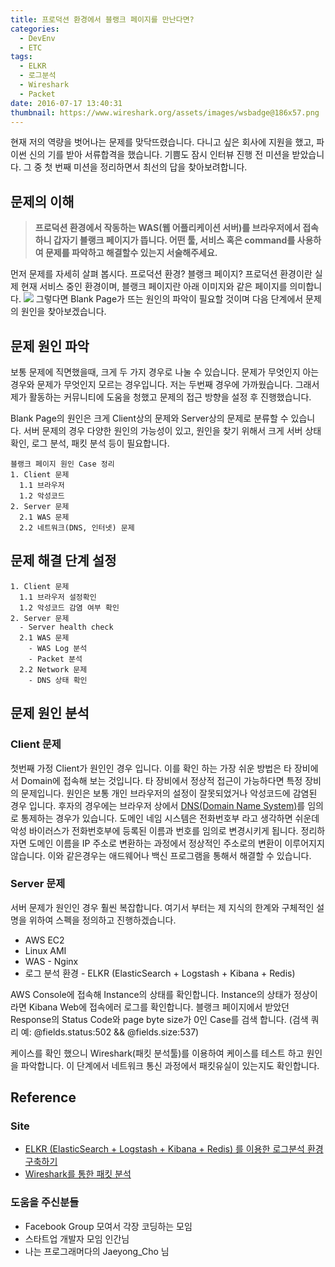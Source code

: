 ```yaml
---
title: 프로덕션 환경에서 블랭크 페이지를 만난다면?
categories:
  - DevEnv
  - ETC
tags:
  - ELKR
  - 로그분석
  - Wireshark
  - Packet
date: 2016-07-17 13:40:31
thumbnail: https://www.wireshark.org/assets/images/wsbadge@186x57.png
---
```

현재 저의 역량을 벗어나는 문제를 맞닥뜨렸습니다. 다니고 싶은 회사에 지원을 했고, 파이썬 신의 기를 받아 서류합격을 했습니다. 기쁨도 잠시 인터뷰 진행 전 미션을 받았습니다. 그 중 첫 번째 미션을 정리하면서 최선의 답을 찾아보려합니다.


## 문제의 이해
>**프로덕션 환경에서 작동하는 WAS(웹 어플리케이션 서버)를 브라우저에서 접속하니 갑자기 블랭크 페이지가 뜹니다.
어떤 툴, 서비스 혹은 command를 사용하여 문제를 파악하고 해결할수 있는지 서술해주세요.**

먼저 문제를 자세히 살펴 봅시다. 프로덕션 환경? 블랭크 페이지? 프로덕션 환경이란 실제 현재 서비스 중인 환경이며, 블랭크 페이지란 아래 이미지와 같은 페이지를 의미합니다.
<img src="https://encrypted-tbn2.gstatic.com/images?q=tbn:ANd9GcRpXOqksDqlSBQaWJb9P0JtwAYskN_zfhxJWFNUX9XxQhewjGRshQ">
그렇다면 Blank Page가 뜨는 원인의 파악이 필요할 것이며 다음 단계에서 문제의 원인을 찾아보겠습니다.


## 문제 원인 파악
보통 문제에 직면했을때, 크게 두 가지 경우로 나눌 수 있습니다. 문제가 무엇인지 아는 경우와 문제가 무엇인지 모르는 경우입니다. 저는 두번째 경우에 가까웠습니다. 그래서 제가 활동하는 커뮤니티에 도움을 청했고 문제의 접근 방향을 설정 후 진행했습니다.

Blank Page의 원인은 크게 Client상의 문제와 Server상의 문제로 분류할 수 있습니다. 서버 문제의 경우 다양한 원인의 가능성이 있고, 원인을 찾기 위해서 크게 서버 상태확인, 로그 분석, 패킷 분석 등이 필요합니다.

    블랭크 페이지 원인 Case 정리
    1. Client 문제
      1.1 브라우저
      1.2 악성코드
    2. Server 문제
      2.1 WAS 문제
      2.2 네트워크(DNS, 인터넷) 문제


## 문제 해결 단계 설정
    1. Client 문제
      1.1 브라우저 설정확인
      1.2 악성코드 감염 여부 확인
    2. Server 문제
      - Server health check
      2.1 WAS 문제
        - WAS Log 분석
        - Packet 분석
      2.2 Network 문제
        - DNS 상태 확인


## 문제 원인 분석
### Client 문제
  첫번째 가정 Client가 원인인 경우 입니다. 이를 확인 하는 가장 쉬운 방법은 타 장비에서 Domain에 접속해 보는 것입니다. 타 장비에서 정상적 접근이 가능하다면 특정 장비의 문제입니다. 원인은 보통 개인 브라우저의 설정이 잘못되었거나 악성코드에 감염된 경우 입니다. 후자의 경우에는 브라우저 상에서 [DNS(Domain Name System)](https://ko.wikipedia.org/wiki/%EB%8F%84%EB%A9%94%EC%9D%B8_%EB%84%A4%EC%9E%84_%EC%8B%9C%EC%8A%A4%ED%85%9C)를 임의로 통제하는 경우가 있습니다. 도메인 네임 시스템은 전화번호부 라고 생각하면 쉬운데 악성 바이러스가 전화번호부에 등록된 이름과 번호를 임의로 변경시키게 됩니다. 정리하자면 도메인 이름을 IP 주소로 변환하는 과정에서 정상적인 주소로의 변환이 이루어지지 않습니다. 이와 같은경우는 애드웨어나 백신 프로그램을 통해서 해결할 수 있습니다.

### Server 문제
서버 문제가 원인인 경우 훨씬 복잡합니다. 여기서 부터는 제 지식의 한계와 구체적인 설명을 위하여 스펙을 정의하고 진행하겠습니다.
* AWS EC2
* Linux AMI
* WAS - Nginx
* 로그 분석 환경 - ELKR (ElasticSearch + Logstash + Kibana + Redis)

AWS Console에 접속해 Instance의 상태를 확인합니다. Instance의 상태가 정상이라면 Kibana Web에 접속에러 로그를 확인합니다. 블랭크 페이지에서 받았던 Response의  Status Code와 page byte size가 0인 Case를 검색 합니다. (검색 쿼리 예: @fields.status:502 && @fields.size:537)

케이스를 확인 했으니 Wireshark(패킷 분석툴)를 이용하여 케이스를 테스트 하고 원인을 파악합니다. 이 단계에서 네트워크 통신 과정에서 패킷유실이 있는지도 확인합니다.

## Reference
### Site
* [ELKR (ElasticSearch + Logstash + Kibana + Redis) 를 이용한 로그분석 환경 구축하기](http://brantiffy.axisj.com/archives/418)
* [Wireshark를 통한 패킷 분석](http://inverlist.postype.com/post/78617/)
### 도움을 주신분들
* Facebook Group 모여서 각장 코딩하는 모임
* 스타트업 개발자 모임 인간님
* 나는 프로그래머다의 Jaeyong_Cho 님
